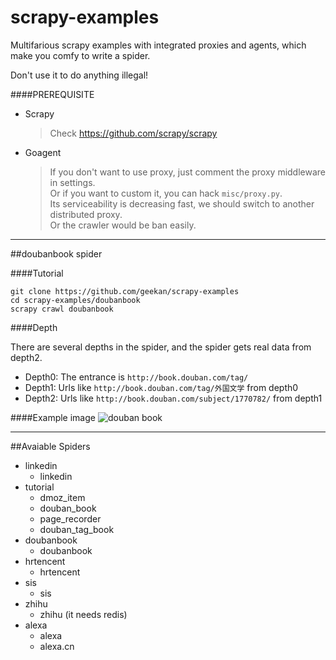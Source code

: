 scrapy-examples
==============

Multifarious scrapy examples with integrated proxies and agents, which make you comfy to write a spider.

Don't use it to do anything illegal!

####PREREQUISITE

* Scrapy
  > Check https://github.com/scrapy/scrapy

* Goagent
  > If you don't want to use proxy, just comment the proxy middleware in settings.  
  > Or if you want to custom it, you can hack `misc/proxy.py`.  
  > Its serviceability is decreasing fast, we should switch to another distributed proxy.  
  > Or the crawler would be ban easily.

***

##doubanbook spider

####Tutorial

    git clone https://github.com/geekan/scrapy-examples
    cd scrapy-examples/doubanbook
    scrapy crawl doubanbook

####Depth

There are several depths in the spider, and the spider gets
real data from depth2.

- Depth0: The entrance is `http://book.douban.com/tag/`
- Depth1: Urls like `http://book.douban.com/tag/外国文学` from depth0
- Depth2: Urls like `http://book.douban.com/subject/1770782/` from depth1

####Example image
![douban book](https://raw.githubusercontent.com/geekan/scrapy-examples/master/doubanbook/sample.jpg)

***

##Avaiable Spiders

* linkedin
  * linkedin
* tutorial
  * dmoz_item
  * douban_book
  * page_recorder
  * douban_tag_book
* doubanbook
  * doubanbook
* hrtencent
  * hrtencent
* sis
  * sis
* zhihu
  * zhihu (it needs redis)
* alexa
  * alexa
  * alexa.cn
